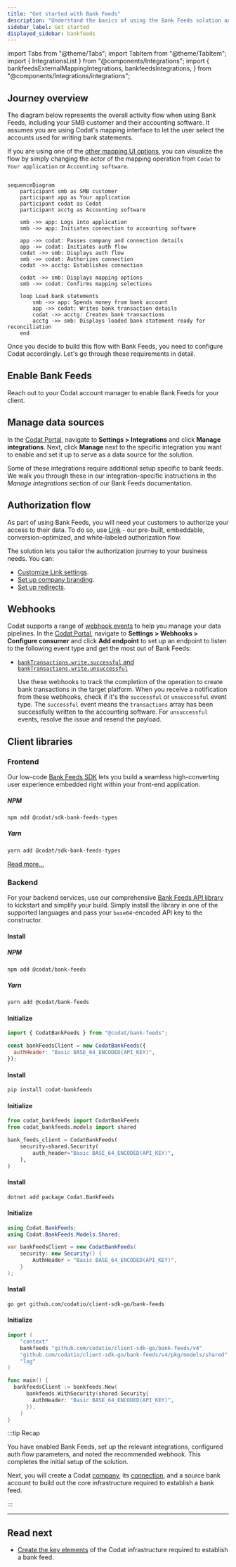 ```yaml
---
title: "Get started with Bank Feeds"
description: "Understand the basics of using the Bank Feeds solution and learn how to perform the initial setup for the solution"
sidebar_label: Get started
displayed_sidebar: bankfeeds
---
```


import Tabs from "@theme/Tabs";
import TabItem from "@theme/TabItem";
import { IntegrationsList } from "@components/Integrations";
import {
  bankfeedsExternalMappingIntegrations,
  bankfeedsIntegrations,
} from "@components/Integrations/integrations";

## Journey overview

The diagram below represents the overall activity flow when using Bank Feeds, including your SMB customer and their accounting software. It assumes you are using Codat's mapping interface to let the user select the accounts used for writing bank statements.

If you are using one of the [other mapping UI options](/bank-feeds/mapping/overview), you can visualize the flow by simply changing the actor of the mapping operation from `Codat` to `Your application` or `Accounting software`.

```mermaid

sequenceDiagram
    participant smb as SMB customer
    participant app as Your application
    participant codat as Codat
    participant acctg as Accounting software

    smb ->> app: Logs into application
    smb ->> app: Initiates connection to accounting software

    app ->> codat: Passes company and connection details
    app ->> codat: Initiates auth flow
    codat ->> smb: Displays auth flow
    smb ->> codat: Authorizes connection
    codat ->> acctg: Establishes connection

    codat ->> smb: Displays mapping options
    smb ->> codat: Confirms mapping selections

    loop Load bank statements
        smb ->> app: Spends money from bank account
        app ->> codat: Writes bank transaction details
        codat ->> acctg: Creates bank transactions
        acctg ->> smb: Displays loaded bank statement ready for reconciliation
    end

```

Once you decide to build this flow with Bank Feeds, you need to configure Codat accordingly. Let's go through these requirements in detail.

## Enable Bank Feeds

Reach out to your Codat account manager to enable Bank Feeds for your client.

## Manage data sources

In the <a href="https://app.codat.io" target="_blank">Codat Portal</a>, navigate to **Settings > Integrations** and click **Manage integrations**. Next, click **Manage** next to the specific integration you want to enable and set it up to serve as a data source for the solution.

<IntegrationsList integrations={bankfeedsIntegrations} />

Some of these integrations require additional setup specific to bank feeds. We walk you through these in our integration-specific instructions in the _Manage integrations_ section of our Bank Feeds documentation.

## Authorization flow

As part of using Bank Feeds, you will need your customers to authorize your access to their data. To do so, use [Link](/auth-flow/authorize-embedded-link) - our pre-built, embeddable, conversion-optimized, and white-labeled authorization flow.

The solution lets you tailor the authorization journey to your business needs. You can:

- [Customize Link settings](/auth-flow/customize/customize-link).
- [Set up company branding](/auth-flow/customize/branding).
- [Set up redirects](/auth-flow/customize/set-up-redirects).

## Webhooks

Codat supports a range of [webhook events](/using-the-api/webhooks/event-types) to help you manage your data pipelines. In the <a href="https://app.codat.io" target="_blank">Codat Portal</a>, navigate to **Settings > Webhooks > Configure consumer** and click **Add endpoint** to set up an endpoint to listen to the following event type and get the most out of Bank Feeds:

- [`bankTransactions.write.successful` and `bankTransactions.write.unsuccessful`](/using-the-api/webhooks/event-types)

  Use these webhooks to track the completion of the operation to create bank transactions in the target platform. When you receive a notification from these webhooks, check if it's the `successful` or `unsuccessful` event type. The `successful` event means the `transactions` array has been successfully written to the accounting software. For `unsuccessful` events, resolve the issue and resend the payload.

## Client libraries

### Frontend

Our low-code [Bank Feeds SDK](/bank-feeds/create-account) lets you build a seamless high-converting user experience embedded right within your front-end application.

##### NPM

```sh
npm add @codat/sdk-bank-feeds-types
```

##### Yarn

```sh
yarn add @codat/sdk-bank-feeds-types
```

[Read more...](/bank-feeds/bank-feeds-sdk)

### Backend

For your backend services, use our comprehensive [Bank Feeds API library](/get-started/libraries) to kickstart and simplify your build. Simply install the library in one of the supported languages and pass your `base64`-encoded API key to the constructor.

<Tabs groupId="language">

<TabItem value="nodejs" label="TypeScript">

#### Install

##### NPM

```sh
npm add @codat/bank-feeds
```

##### Yarn

```sh
yarn add @codat/bank-feeds
```

#### Initialize

```javascript
import { CodatBankFeeds } from "@codat/bank-feeds";

const bankFeedsClient = new CodatBankFeeds({
  authHeader: "Basic BASE_64_ENCODED(API_KEY)",
});
```

</TabItem>

<TabItem value="python" label="Python">

#### Install

```sh
pip install codat-bankfeeds
```

#### Initialize

```python
from codat_bankfeeds import CodatBankFeeds
from codat_bankfeeds.models import shared

bank_feeds_client = CodatBankFeeds(
    security=shared.Security(
        auth_header="Basic BASE_64_ENCODED(API_KEY)",
    ),
)
```

</TabItem>

<TabItem value="csharp" label="C#">

#### Install

```sh
dotnet add package Codat.BankFeeds
```

#### Initialize

```csharp
using Codat.BankFeeds;
using Codat.BankFeeds.Models.Shared;

var bankFeedsClient = new CodatBankFeeds(
    security: new Security() {
        AuthHeader = "Basic BASE_64_ENCODED(API_KEY)",
    }
);
```

</TabItem>

<TabItem value="go" label="Go">

#### Install

```sh
go get github.com/codatio/client-sdk-go/bank-feeds
```

#### Initialize

```go
import (
	"context"
	bankfeeds "github.com/codatio/client-sdk-go/bank-feeds/v4"
	"github.com/codatio/client-sdk-go/bank-feeds/v4/pkg/models/shared"
	"log"
)

func main() {
  bankfeedsClient := bankfeeds.New(
      bankfeeds.WithSecurity(shared.Security{
        AuthHeader: "Basic BASE_64_ENCODED(API_KEY)",
      }),
    )
}

```

</TabItem>

</Tabs>

:::tip Recap

You have enabled Bank Feeds, set up the relevant integrations, configured auth flow parameters, and noted the recommended webhook. This completes the initial setup of the solution.

Next, you will create a Codat [company](../terms/company), its [connection](../terms/connection), and a source bank account to build out the core infrastructure required to establish a bank feed.

:::

---

## Read next

- [Create the key elements](/bank-feeds/create-account) of the Codat infrastructure required to establish a bank feed.
